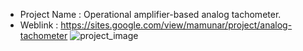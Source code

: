 - Project Name  : Operational amplifier-based analog tachometer.
- Weblink       : https://sites.google.com/view/mamunar/project/analog-tachometer
![project_image](https://github.com/user-attachments/assets/a2fb7d3f-f194-40fd-81fc-729a62222a84)

